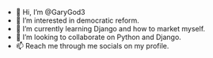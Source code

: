 - 👋 Hi, I’m @GaryGod3
- 👀 I’m interested in democratic reform.
- 🌱 I’m currently learning Django and how to market myself.
- 💞️ I’m looking to collaborate on Python and Django.
- 📫 Reach me through me socials on my profile.

<!---
GaryGod3/GaryGod3 is a ✨ special ✨ repository because its `README.md` (this file) appears on your GitHub profile.
You can click the Preview link to take a look at your changes.
--->
